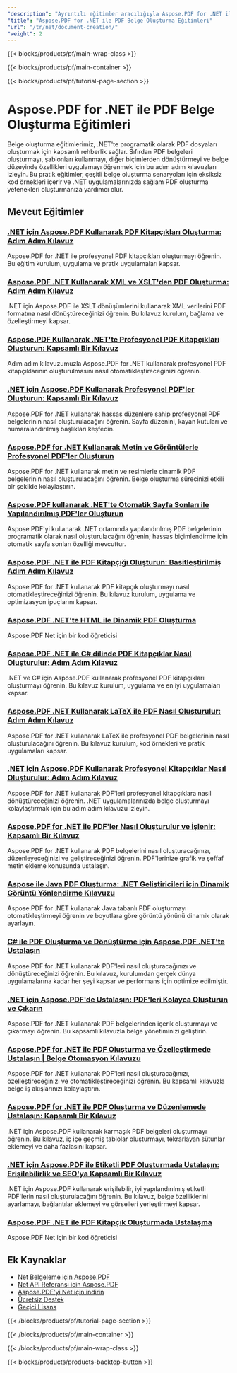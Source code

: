 ```yaml
---
"description": "Ayrıntılı eğitimler aracılığıyla Aspose.PDF for .NET ile sıfırdan, şablonlardan ve diğer formatlardan PDF belgelerinin nasıl oluşturulacağını öğrenin."
"title": "Aspose.PDF for .NET ile PDF Belge Oluşturma Eğitimleri"
"url": "/tr/net/document-creation/"
"weight": 2
---
```


{{< blocks/products/pf/main-wrap-class >}}

{{< blocks/products/pf/main-container >}}

{{< blocks/products/pf/tutorial-page-section >}}

# Aspose.PDF for .NET ile PDF Belge Oluşturma Eğitimleri

Belge oluşturma eğitimlerimiz, .NET'te programatik olarak PDF dosyaları oluşturmak için kapsamlı rehberlik sağlar. Sıfırdan PDF belgeleri oluşturmayı, şablonları kullanmayı, diğer biçimlerden dönüştürmeyi ve belge düzeyinde özellikleri uygulamayı öğrenmek için bu adım adım kılavuzları izleyin. Bu pratik eğitimler, çeşitli belge oluşturma senaryoları için eksiksiz kod örnekleri içerir ve .NET uygulamalarınızda sağlam PDF oluşturma yetenekleri oluşturmanıza yardımcı olur.

## Mevcut Eğitimler

### [.NET için Aspose.PDF Kullanarak PDF Kitapçıkları Oluşturma: Adım Adım Kılavuz](./aspose-pdf-net-create-booklets-tutorial/)
Aspose.PDF for .NET ile profesyonel PDF kitapçıkları oluşturmayı öğrenin. Bu eğitim kurulum, uygulama ve pratik uygulamaları kapsar.

### [Aspose.PDF .NET Kullanarak XML ve XSLT'den PDF Oluşturma: Adım Adım Kılavuz](./aspose-pdf-net-xml-xslt-to-pdfs-guide/)
.NET için Aspose.PDF ile XSLT dönüşümlerini kullanarak XML verilerini PDF formatına nasıl dönüştüreceğinizi öğrenin. Bu kılavuz kurulum, bağlama ve özelleştirmeyi kapsar.

### [Aspose.PDF Kullanarak .NET'te Profesyonel PDF Kitapçıkları Oluşturun: Kapsamlı Bir Kılavuz](./create-professional-pdf-booklets-net-aspose-pdf/)
Adım adım kılavuzumuzla Aspose.PDF for .NET kullanarak profesyonel PDF kitapçıklarının oluşturulmasını nasıl otomatikleştireceğinizi öğrenin.

### [.NET için Aspose.PDF Kullanarak Profesyonel PDF'ler Oluşturun: Kapsamlı Bir Kılavuz](./create-professional-pdf-aspose-dotnet/)
Aspose.PDF for .NET kullanarak hassas düzenlere sahip profesyonel PDF belgelerinin nasıl oluşturulacağını öğrenin. Sayfa düzenini, kayan kutuları ve numaralandırılmış başlıkları keşfedin.

### [Aspose.PDF for .NET Kullanarak Metin ve Görüntülerle Profesyonel PDF'ler Oluşturun](./create-pdfs-text-images-aspose-pdf-net/)
Aspose.PDF for .NET kullanarak metin ve resimlerle dinamik PDF belgelerinin nasıl oluşturulacağını öğrenin. Belge oluşturma sürecinizi etkili bir şekilde kolaylaştırın.

### [Aspose.PDF kullanarak .NET'te Otomatik Sayfa Sonları ile Yapılandırılmış PDF'ler Oluşturun](./create-pdfs-page-breaks-net-aspose-pdf/)
Aspose.PDF'yi kullanarak .NET ortamında yapılandırılmış PDF belgelerinin programatik olarak nasıl oluşturulacağını öğrenin; hassas biçimlendirme için otomatik sayfa sonları özelliği mevcuttur.

### [Aspose.PDF .NET ile PDF Kitapçığı Oluşturun: Basitleştirilmiş Adım Adım Kılavuz](./create-pdf-booklet-aspose-pdf-net-guide/)
Aspose.PDF for .NET kullanarak PDF kitapçık oluşturmayı nasıl otomatikleştireceğinizi öğrenin. Bu kılavuz kurulum, uygulama ve optimizasyon ipuçlarını kapsar.

### [Aspose.PDF .NET'te HTML ile Dinamik PDF Oluşturma](./aspose-pdf-net-dynamic-html-pdfs/)
Aspose.PDF Net için bir kod öğreticisi

### [Aspose.PDF .NET ile C# dilinde PDF Kitapçıklar Nasıl Oluşturulur: Adım Adım Kılavuz](./create-pdf-booklets-aspose-pdf-net-csharp-guide/)
.NET ve C# için Aspose.PDF kullanarak profesyonel PDF kitapçıkları oluşturmayı öğrenin. Bu kılavuz kurulum, uygulama ve en iyi uygulamaları kapsar.

### [Aspose.PDF .NET Kullanarak LaTeX ile PDF Nasıl Oluşturulur: Adım Adım Kılavuz](./create-pdf-latex-aspose-dotnet-guide/)
Aspose.PDF for .NET kullanarak LaTeX ile profesyonel PDF belgelerinin nasıl oluşturulacağını öğrenin. Bu kılavuz kurulum, kod örnekleri ve pratik uygulamaları kapsar.

### [.NET için Aspose.PDF Kullanarak Profesyonel Kitapçıklar Nasıl Oluşturulur: Adım Adım Kılavuz](./creating-booklets-aspose-pdf-net-tutorial/)
Aspose.PDF for .NET kullanarak PDF'leri profesyonel kitapçıklara nasıl dönüştüreceğinizi öğrenin. .NET uygulamalarınızda belge oluşturmayı kolaylaştırmak için bu adım adım kılavuzu izleyin.

### [Aspose.PDF for .NET ile PDF'ler Nasıl Oluşturulur ve İşlenir: Kapsamlı Bir Kılavuz](./create-manipulate-pdf-aspose-dotnet/)
Aspose.PDF for .NET kullanarak PDF belgelerini nasıl oluşturacağınızı, düzenleyeceğinizi ve geliştireceğinizi öğrenin. PDF'lerinize grafik ve şeffaf metin ekleme konusunda ustalaşın.

### [Aspose ile Java PDF Oluşturma: .NET Geliştiricileri için Dinamik Görüntü Yönlendirme Kılavuzu](./java-pdf-creation-aspose-dynamic-image-orientation-guide/)
Aspose.PDF for .NET kullanarak Java tabanlı PDF oluşturmayı otomatikleştirmeyi öğrenin ve boyutlara göre görüntü yönünü dinamik olarak ayarlayın.

### [C# ile PDF Oluşturma ve Dönüştürme için Aspose.PDF .NET'te Ustalaşın](./mastering-aspose-pdf-net-pd-creation-conversion/)
Aspose.PDF for .NET kullanarak PDF'leri nasıl oluşturacağınızı ve dönüştüreceğinizi öğrenin. Bu kılavuz, kurulumdan gerçek dünya uygulamalarına kadar her şeyi kapsar ve performans için optimize edilmiştir.

### [.NET için Aspose.PDF'de Ustalaşın: PDF'leri Kolayca Oluşturun ve Çıkarın](./master-aspose-pdf-net-create-extract-pdfs/)
Aspose.PDF for .NET kullanarak PDF belgelerinden içerik oluşturmayı ve çıkarmayı öğrenin. Bu kapsamlı kılavuzla belge yönetiminizi geliştirin.

### [Aspose.PDF for .NET ile PDF Oluşturma ve Özelleştirmede Ustalaşın | Belge Otomasyon Kılavuzu](./create-customize-pdf-aspose-dotnet/)
Aspose.PDF for .NET kullanarak PDF'leri nasıl oluşturacağınızı, özelleştireceğinizi ve otomatikleştireceğinizi öğrenin. Bu kapsamlı kılavuzla belge iş akışlarınızı kolaylaştırın.

### [Aspose.PDF for .NET ile PDF Oluşturma ve Düzenlemede Ustalaşın: Kapsamlı Bir Kılavuz](./master-pdf-creation-aspose-pdf-net/)
.NET için Aspose.PDF kullanarak karmaşık PDF belgeleri oluşturmayı öğrenin. Bu kılavuz, iç içe geçmiş tablolar oluşturmayı, tekrarlayan sütunlar eklemeyi ve daha fazlasını kapsar.

### [.NET için Aspose.PDF ile Etiketli PDF Oluşturmada Ustalaşın: Erişilebilirlik ve SEO'ya Kapsamlı Bir Kılavuz](./master-tagged-pdf-creation-aspose-pdf-dotnet/)
.NET için Aspose.PDF kullanarak erişilebilir, iyi yapılandırılmış etiketli PDF'lerin nasıl oluşturulacağını öğrenin. Bu kılavuz, belge özelliklerini ayarlamayı, bağlantılar eklemeyi ve görselleri yerleştirmeyi kapsar.

### [Aspose.PDF .NET ile PDF Kitapçık Oluşturmada Ustalaşma](./aspose-pdf-net-create-booklet-page-arrangement/)
Aspose.PDF Net için bir kod öğreticisi

## Ek Kaynaklar

- [Net Belgeleme için Aspose.PDF](https://docs.aspose.com/pdf/net/)
- [Net API Referansı için Aspose.PDF](https://reference.aspose.com/pdf/net/)
- [Aspose.PDF'yi Net için indirin](https://releases.aspose.com/pdf/net/)
- [Ücretsiz Destek](https://forum.aspose.com/)
- [Geçici Lisans](https://purchase.aspose.com/temporary-license/)

{{< /blocks/products/pf/tutorial-page-section >}}

{{< /blocks/products/pf/main-container >}}

{{< /blocks/products/pf/main-wrap-class >}}

{{< blocks/products/products-backtop-button >}}